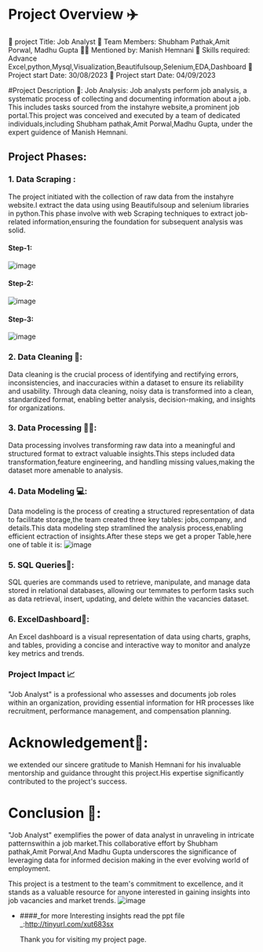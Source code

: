 # Project Overview ✈️
📑 project Title: Job Analyst
🧒 Team Members: Shubham Pathak,Amit Porwal, Madhu Gupta
👨‍🏫 Mentioned by: Manish Hemnani
🔧 Skills required: Advance Excel,python,Mysql,Visualization,Beautifulsoup,Selenium,EDA,Dashboard
📆 Project start Date: 30/08/2023
📆 Project start Date: 04/09/2023

#Project Description 📂:
Job Analysis: Job analysts perform job analysis, a systematic process of collecting and documenting information about a job. This includes tasks sourced from the instahyre website,a prominent job portal.This project was conceived and executed by a team of dedicated individuals,including Shubham pathak,Amit Porwal,Madhu Gupta, under the expert guidence of Manish Hemnani.

## Project Phases:
### 1. Data Scraping :
The project initiated with the collection of raw data from the instahyre website.I extract the data using using Beautifulsoup and selenium libraries in python.This phase involve with web Scraping techniques to extract job-related information,ensuring the foundation for subsequent analysis was solid.

#### Step-1:
![image](https://github.com/Shubhampathak02/Job_Analyst/assets/138750345/d0995003-6234-4fd5-aa14-b3ee040fea60)
#### Step-2:
![image](https://github.com/Shubhampathak02/Job_Analyst/assets/138750345/6ecdb2d9-c3d0-4bbc-816f-f66e6067d636)

#### Step-3:
![image](https://github.com/Shubhampathak02/Job_Analyst/assets/138750345/f6e49f73-2ac2-45ac-9bad-b23ec02fa72c)

### 2. Data Cleaning 🧹:
Data cleaning is the crucial process of identifying and rectifying errors, inconsistencies, and inaccuracies within a dataset to ensure its reliability and usability.
Through data cleaning, noisy data is transformed into a clean, standardized format, enabling better analysis, decision-making, and insights for organizations.
### 3. Data Processing 🚴‍♂️:
Data processing involves transforming raw data into a meaningful and structured format to extract valuable insights.This steps included data transformation,feature engineering, and handling missing values,making the dataset more amenable to analysis.
### 4. Data Modeling 💻:

Data modeling is the process of creating a structured representation of data to facilitate storage,the team created three key tables: jobs,company, and details.This data modeling step stramlined the analysis process,enabling efficient ectraction of insights.After these steps we get a proper Table,here one of table it is:
![image](https://github.com/Shubhampathak02/Job_Analyst/assets/138750345/32ac9ffd-9ed2-498f-8ed3-a441063742b5)

### 5. SQL Queries📝:
SQL queries are commands used to retrieve, manipulate, and manage data stored in relational databases, allowing our temmates to perform tasks such as data retrieval, insert, updating, and delete within the vacancies dataset.

### 6. ExcelDashboard📰:
An Excel dashboard is a visual representation of data using charts, graphs, and tables, providing a concise and interactive way to monitor and analyze key metrics and trends.
### Project Impact 📈
"Job Analyst" is a professional who assesses and documents job roles within an organization, providing essential information for HR processes like recruitment, performance management, and compensation planning.

# Acknowledgement🙏:
we extended our sincere gratitude to Manish Hemnani for his invaluable mentorship and guidance throught this project.His expertise significantly contributed to the project's success.

# Conclusion 🎳:
"Job Analyst" exemplifies the power of data analyst in unraveling in intricate patternswithin a job market.This collaborative effort by Shubham pathak,Amit Porwal,And Madhu Gupta underscores the significance of leveraging data for informed decision making in the ever evolving world of employment.

This project is a testment to the team's commitment to excellence, and it stands as a valuable resource for anyone interested in gaining insights into job vacancies and market trends.
![image](https://github.com/Shubhampathak02/Job_Analyst/assets/138750345/5d81ad59-7937-42ea-ad23-0db383e5602f)


* ####_for more Interesting insights read the ppt file _:http://tinyurl.com/xut683sx

  Thank you for visiting my project page.







